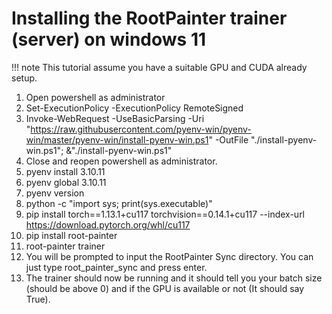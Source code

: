 
# Installing the RootPainter trainer (server) on windows 11

!!! note
    This tutorial assume you have a suitable GPU and CUDA already setup.

1. Open powershell as administrator
2. Set-ExecutionPolicy -ExecutionPolicy RemoteSigned
3. Invoke-WebRequest -UseBasicParsing -Uri "<https://raw.githubusercontent.com/pyenv-win/pyenv-win/master/pyenv-win/install-pyenv-win.ps1>" -OutFile "./install-pyenv-win.ps1"; &"./install-pyenv-win.ps1"
4. Close and reopen powershell as administrator.
5. pyenv install 3.10.11
6. pyenv global 3.10.11
7. pyenv version
8. python -c "import sys; print(sys.executable)"
9. pip install torch==1.13.1+cu117 torchvision==0.14.1+cu117 --index-url <https://download.pytorch.org/whl/cu117>
10. pip install root-painter
11. root-painter trainer
12. You will be prompted to input the RootPainter Sync directory. You can just type root_painter_sync and press enter.
13. The trainer should now be running and it should tell you your batch size (should be above 0) and if the GPU is available or not (It should say True).
